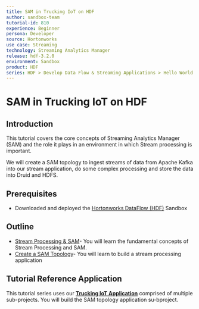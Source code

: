 ```yaml
---
title: SAM in Trucking IoT on HDF
author: sandbox-team
tutorial-id: 810
experience: Beginner
persona: Developer
source: Hortonworks
use case: Streaming
technology: Streaming Analytics Manager
release: hdf-3.2.0
environment: Sandbox
product: HDF
series: HDF > Develop Data Flow & Streaming Applications > Hello World
---
```


# SAM in Trucking IoT on HDF

## Introduction

This tutorial covers the core concepts of Streaming Analytics Manager (SAM) and the role it plays in an environment in which Stream processing is important.

We will create a SAM topology to ingest streams of data from Apache Kafka into our stream application, do some complex processing and store the data into Druid and HDFS.

## Prerequisites

- Downloaded and deployed the [Hortonworks DataFlow (HDF)](https://www.cloudera.com/downloads/hortonworks-sandbox/hdf.html?utm_source=mktg-tutorial) Sandbox

## Outline

- [Stream Processing & SAM](https://hortonworks.com/tutorial/sam-in-trucking-iot-on-hdf/section/1/)- You will learn the fundamental concepts of Stream Processing and SAM.
- [Create a SAM Topology](https://hortonworks.com/tutorial/sam-in-trucking-iot-on-hdf/section/2/)- You will learn to build a stream processing application

## Tutorial Reference Application

This tutorial series uses our **[Trucking IoT Application](https://github.com/orendain/trucking-iot/tree/hadoop-summit-2017)** comprised of multiple sub-projects. You will build the SAM topology application su-bproject.
